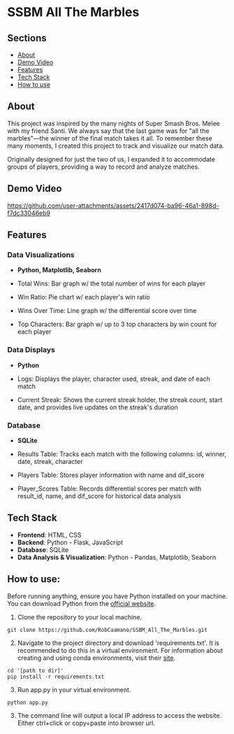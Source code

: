 # SSBM All The Marbles

## Sections

- [About](#about)
- [Demo Video](#demo)
- [Features](#features)
- [Tech Stack](#stack)
- [How to use](#usage)

## About <a id="about"></a>

This project was inspired by the many nights of Super Smash Bros. Melee with my friend Santi. We always say that the last game was for "all the marbles"—the winner of the final match takes it all. 
To remember these many moments, I created this project to track and visualize our match data.

Originally designed for just the two of us, I expanded it to accommodate groups of players, providing a way to record and analyze matches.

## Demo Video <a id="demo"></a>

https://github.com/user-attachments/assets/2417d074-ba96-46a1-898d-f7dc33046eb9

## Features <a id="features"></a>

### Data Visualizations

- **Python, Matplotlib, Seaborn**

- Total Wins: Bar graph w/ the total number of wins for each player
- Win Ratio: Pie chart w/ each player's win ratio
- Wins Over Time: Line graph w/ the differential score over time
- Top Characters: Bar graph w/ up to 3 top characters by win count for each player

### Data Displays

- **Python**

- Logs: Displays the player, character used, streak, and date of each match
- Current Streak: Shows the current streak holder, the streak count, start date, and provides live updates on the streak's duration

### Database

- **SQLite**

- Results Table: Tracks each match with the following columns: id, winner, date, streak, character
- Players Table: Stores player information with name and dif_score
- Player_Scores Table: Records differential scores per match with result_id, name, and dif_score for historical data analysis

## Tech Stack <a id="stack"></a>

- **Frontend**: HTML, CSS
- **Backend**: Python - Flask, JavaScript
- **Database**: SQLite
- **Data Analysis & Visualization**: Python - Pandas, Matplotlib, Seaborn

## How to use: <a id="usage"></a>

Before running anything, ensure you have Python installed on your machine. You can download Python from the [official website](https://www.python.org/downloads/). 

1. Clone the repository to your local machine.

```
git clone https://github.com/RobCaamano/SSBM_All_The_Marbles.git
```

2. Navigate to the project directory and download 'requirements.txt'. It is recommended to do this in a virtual environment. For information about creating and using conda environments, visit their [site](https://conda.io/projects/conda/en/latest/user-guide/tasks/manage-environments.html).

```
cd '[path to dir]'
pip install -r requirements.txt
```

3. Run app.py in your virtual environment.

```
python app.py
```

3. The command line will output a local IP address to access the website. Either ctrl+click or copy+paste into browser url.
